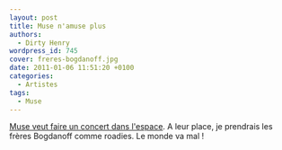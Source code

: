 ```yaml
---
layout: post
title: Muse n'amuse plus
authors:
  - Dirty Henry
wordpress_id: 745
cover: freres-bogdanoff.jpg
date: 2011-01-06 11:51:20 +0100
categories:
  - Artistes
tags:
  - Muse
---
```


[Muse veut faire un concert dans l'espace](http://www.nme.com/news/muse/54418).
A leur place, je prendrais les frères Bogdanoff comme roadies. Le monde va mal !
